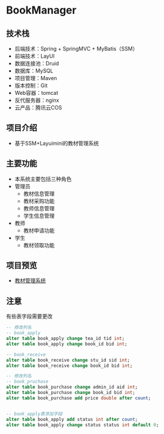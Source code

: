 # BookManager
## 技术栈
- 后端技术：Spring + SpringMVC + MyBatis（SSM）
- 前端技术：LayUI
- 数据连接池：Druid
- 数据库：MySQL
- 项目管理：Maven
- 版本控制：Git
- Web容器：tomcat
- 反代服务器：nginx
- 云产品：腾讯云COS

## 项目介绍
- 基于SSM+Layuimini的教材管理系统

## 主要功能
- 本系统主要包括三种角色
- 管理员
    - 教材信息管理
    - 教材采购功能
    - 教师信息管理
    - 学生信息管理
- 教师
    - 教材申请功能
- 学生
    - 教材领取功能

## 项目预览
- [教材管理系统](https://book.iruochen.cn)

## 注意
有些表字段需要更改
```sql
-- 修改列名
-- book_apply
alter table book_apply change tea_id tid int;
alter table book_apply change book_id bid int;

-- book_receive
alter table book_receive change stu_id sid int;
alter table book_receive change book_id bid int;

-- 修改列名
-- book_pruchase
alter table book_purchase change admin_id aid int;
alter table book_purchase change book_id bid int;
alter table book_purchase add price double after count; 


-- book_apply表添加字段
alter table book_apply add status int after count; 
alter table book_apply change status status int default 0;
```